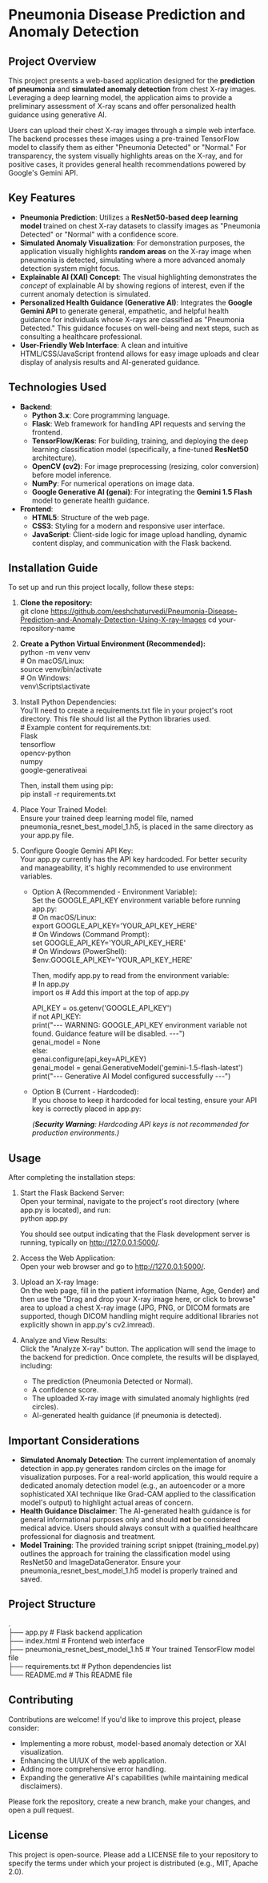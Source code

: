 # **Pneumonia Disease Prediction and Anomaly Detection**

## **Project Overview**

This project presents a web-based application designed for the **prediction of pneumonia** and **simulated anomaly detection** from chest X-ray images. Leveraging a deep learning model, the application aims to provide a preliminary assessment of X-ray scans and offer personalized health guidance using generative AI.

Users can upload their chest X-ray images through a simple web interface. The backend processes these images using a pre-trained TensorFlow model to classify them as either "Pneumonia Detected" or "Normal." For transparency, the system visually highlights areas on the X-ray, and for positive cases, it provides general health recommendations powered by Google's Gemini API.

## **Key Features**

* **Pneumonia Prediction**: Utilizes a **ResNet50-based deep learning model** trained on chest X-ray datasets to classify images as "Pneumonia Detected" or "Normal" with a confidence score.  
* **Simulated Anomaly Visualization**: For demonstration purposes, the application visually highlights **random areas** on the X-ray image when pneumonia is detected, simulating where a more advanced anomaly detection system might focus.  
* **Explainable AI (XAI) Concept**: The visual highlighting demonstrates the *concept* of explainable AI by showing regions of interest, even if the current anomaly detection is simulated.  
* **Personalized Health Guidance (Generative AI)**: Integrates the **Google Gemini API** to generate general, empathetic, and helpful health guidance for individuals whose X-rays are classified as "Pneumonia Detected." This guidance focuses on well-being and next steps, such as consulting a healthcare professional.  
* **User-Friendly Web Interface**: A clean and intuitive HTML/CSS/JavaScript frontend allows for easy image uploads and clear display of analysis results and AI-generated guidance.

## **Technologies Used**

* **Backend**:  
  * **Python 3.x**: Core programming language.  
  * **Flask**: Web framework for handling API requests and serving the frontend.  
  * **TensorFlow/Keras**: For building, training, and deploying the deep learning classification model (specifically, a fine-tuned **ResNet50** architecture).  
  * **OpenCV (cv2)**: For image preprocessing (resizing, color conversion) before model inference.  
  * **NumPy**: For numerical operations on image data.  
  * **Google Generative AI (genai)**: For integrating the **Gemini 1.5 Flash** model to generate health guidance.  
* **Frontend**:  
  * **HTML5**: Structure of the web page.  
  * **CSS3**: Styling for a modern and responsive user interface.  
  * **JavaScript**: Client-side logic for image upload handling, dynamic content display, and communication with the Flask backend.

## **Installation Guide**

To set up and run this project locally, follow these steps:

1. **Clone the repository:**  
   git clone https://github.com/eeshchaturvedi/Pneumonia-Disease-Prediction-and-Anomaly-Detection-Using-X-ray-Images 
   cd your-repository-name

2. **Create a Python Virtual Environment (Recommended):**  
   python \-m venv venv  
   \# On macOS/Linux:  
   source venv/bin/activate  
   \# On Windows:  
   venv\\Scripts\\activate

3. Install Python Dependencies:  
   You'll need to create a requirements.txt file in your project's root directory. This file should list all the Python libraries used.  
   \# Example content for requirements.txt:  
   Flask  
   tensorflow  
   opencv-python  
   numpy  
   google-generativeai

   Then, install them using pip:  
   pip install \-r requirements.txt

4. Place Your Trained Model:  
   Ensure your trained deep learning model file, named pneumonia\_resnet\_best\_model\_1.h5, is placed in the same directory as your app.py file.  
5. Configure Google Gemini API Key:  
   Your app.py currently has the API key hardcoded. For better security and manageability, it's highly recommended to use environment variables.  
   * Option A (Recommended \- Environment Variable):  
     Set the GOOGLE\_API\_KEY environment variable before running app.py:  
     \# On macOS/Linux:  
     export GOOGLE\_API\_KEY='YOUR\_API\_KEY\_HERE'  
     \# On Windows (Command Prompt):  
     set GOOGLE\_API\_KEY='YOUR\_API\_KEY\_HERE'  
     \# On Windows (PowerShell):  
     $env:GOOGLE\_API\_KEY='YOUR\_API\_KEY\_HERE'

     Then, modify app.py to read from the environment variable:  
     \# In app.py  
     import os \# Add this import at the top of app.py

     API\_KEY \= os.getenv('GOOGLE\_API\_KEY')  
     if not API\_KEY:  
         print("--- WARNING: GOOGLE\_API\_KEY environment variable not found. Guidance feature will be disabled. \---")  
         genai\_model \= None  
     else:  
         genai.configure(api\_key=API\_KEY)  
         genai\_model \= genai.GenerativeModel('gemini-1.5-flash-latest')  
         print("--- Generative AI Model configured successfully \---")

   * Option B (Current \- Hardcoded):  
     If you choose to keep it hardcoded for local testing, ensure your API key is correctly placed in app.py:
     
     *(**Security Warning**: Hardcoding API keys is not recommended for production environments.)*

## **Usage**

After completing the installation steps:

1. Start the Flask Backend Server:  
   Open your terminal, navigate to the project's root directory (where app.py is located), and run:  
   python app.py

   You should see output indicating that the Flask development server is running, typically on http://127.0.0.1:5000/.  
2. Access the Web Application:  
   Open your web browser and go to http://127.0.0.1:5000/.  
3. Upload an X-ray Image:  
   On the web page, fill in the patient information (Name, Age, Gender) and then use the "Drag and drop your X-ray image here, or click to browse" area to upload a chest X-ray image (JPG, PNG, or DICOM formats are supported, though DICOM handling might require additional libraries not explicitly shown in app.py's cv2.imread).  
4. Analyze and View Results:  
   Click the "Analyze X-ray" button. The application will send the image to the backend for prediction. Once complete, the results will be displayed, including:  
   * The prediction (Pneumonia Detected or Normal).  
   * A confidence score.  
   * The uploaded X-ray image with simulated anomaly highlights (red circles).  
   * AI-generated health guidance (if pneumonia is detected).

## **Important Considerations**

* **Simulated Anomaly Detection**: The current implementation of anomaly detection in app.py generates random circles on the image for visualization purposes. For a real-world application, this would require a dedicated anomaly detection model (e.g., an autoencoder or a more sophisticated XAI technique like Grad-CAM applied to the classification model's output) to highlight actual areas of concern.  
* **Health Guidance Disclaimer**: The AI-generated health guidance is for general informational purposes only and should **not** be considered medical advice. Users should always consult with a qualified healthcare professional for diagnosis and treatment.  
* **Model Training**: The provided training script snippet (training\_model.py) outlines the approach for training the classification model using ResNet50 and ImageDataGenerator. Ensure your pneumonia\_resnet\_best\_model\_1.h5 model is properly trained and saved.

## **Project Structure**

.  
├── app.py                      \# Flask backend application  
├── index.html                  \# Frontend web interface  
├── pneumonia\_resnet\_best\_model\_1.h5 \# Your trained TensorFlow model file  
├── requirements.txt            \# Python dependencies list  
└── README.md                   \# This README file

## **Contributing**

Contributions are welcome\! If you'd like to improve this project, please consider:

* Implementing a more robust, model-based anomaly detection or XAI visualization.  
* Enhancing the UI/UX of the web application.  
* Adding more comprehensive error handling.  
* Expanding the generative AI's capabilities (while maintaining medical disclaimers).

Please fork the repository, create a new branch, make your changes, and open a pull request.

## **License**

This project is open-source. Please add a LICENSE file to your repository to specify the terms under which your project is distributed (e.g., MIT, Apache 2.0).
